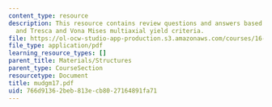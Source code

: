 ```yaml
---
content_type: resource
description: This resource contains review questions and answers based on carbon nano-tubes,
  and Tresca and Vona Mises multiaxial yield criteria.
file: https://ol-ocw-studio-app-production.s3.amazonaws.com/courses/16-01-unified-engineering-i-ii-iii-iv-fall-2005-spring-2006/766d91362beb813ecb8027164891fa71_mudgm17.pdf
file_type: application/pdf
learning_resource_types: []
parent_title: Materials/Structures
parent_type: CourseSection
resourcetype: Document
title: mudgm17.pdf
uid: 766d9136-2beb-813e-cb80-27164891fa71
---
```

